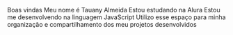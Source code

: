 Boas vindas
Meu nome é Tauany Almeida
Estou estudando na Alura
Estou me desenvolvendo na linguagem JavaScript
Utilizo esse espaço para minha organização e compartilhamento dos meu projetos desenvolvidos

